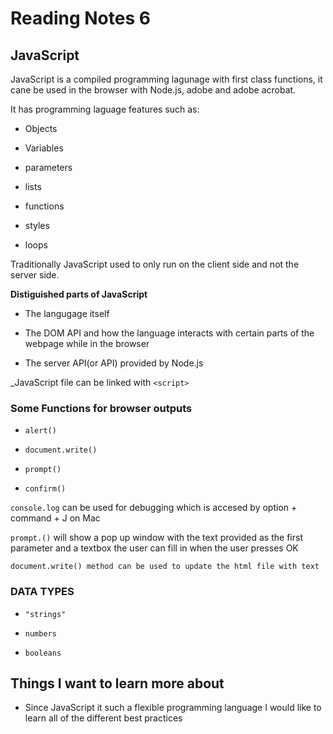 # Reading Notes 6

## JavaScript

JavaScript is a compiled programming lagunage with first class functions, it cane be used in the browser with Node.js, adobe and adobe acrobat.

It has programming laguage features such as:

* Objects

* Variables

* parameters 

* lists

* functions

* styles

* loops

Traditionally JavaScript used to only run on the client side and not the server side. 

**Distiguished parts of JavaScript**

* The langugage itself

* The DOM API and how the language interacts with certain parts of the webpage while in the browser

* The server API(or API) provided by Node.js 

_JavaScript file can be linked with `<script>`

### Some Functions for browser outputs

* `alert()`

* `document.write()`

* `prompt()`

* `confirm()`

`console.log` can be used for debugging which is accesed by option + command + J on Mac

 `prompt.()` will show a pop up window with the text provided as the first parameter and a textbox the user can fill in when the user presses OK

`document.write() method can be used to update the html file with text`

### DATA TYPES

* `"strings"`

* `numbers`

* `booleans`

## Things I want to learn more about

* Since JavaScript it such a flexible programming language I would like to learn all of the different best practices 



